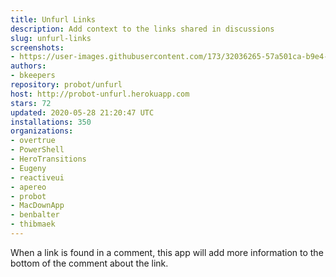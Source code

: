```yaml
---
title: Unfurl Links
description: Add context to the links shared in discussions
slug: unfurl-links
screenshots:
- https://user-images.githubusercontent.com/173/32036265-57a501ca-b9e4-11e7-9db3-52374fb7290c.png
authors:
- bkeepers
repository: probot/unfurl
host: http://probot-unfurl.herokuapp.com
stars: 72
updated: 2020-05-28 21:20:47 UTC
installations: 350
organizations:
- overtrue
- PowerShell
- HeroTransitions
- Eugeny
- reactiveui
- apereo
- probot
- MacDownApp
- benbalter
- thibmaek
---
```


When a link is found in a comment, this app will add more information to the bottom of the comment about the link.
